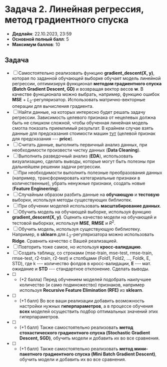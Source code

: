 # Задача 2. Линейная регрессия, метод градиентного спуска

* **Дедлайн**: 22.10.2023, 23:59
* **Основной полный балл**: 5
* **Максимум баллов**: 10

## Задача

- [ ] Самостоятельно реализовать функцию **gradient_descent(X, y)**, которая по заданной обучающей выборке обучает модель линейной регрессии, оптимизируя функционал **методом градиентного спуска (Batch Gradient Descent, GD)** и возвращая вектор весов **w**. В качестве функционала можно выбрать, например, функцию ошибок **MSE** + $L_2$-регуляризатор. Использовать матрично-векторные операции для вычисления градиента.
- [ ] Найти данные, на которых интересно будет решать задачу регрессии. Зависимость целевого признака от нецелевых должна быть не слишком сложной, чтобы обученная линейная модель смогла показать приемлимый результат. В крайнем случае взять данные для предсказания стоимости машин [тут](https://github.com/rustam-azimov/ml-course-itmo/tree/main/data/car_price) (целевой признак для предсказания --- **price**).
- [ ] Считать данные, выполнить первичный анализ данных, при необходимости произвести чистку данных (**Data Cleaning**).
- [ ] Выполнить разведочный анализ (**EDA**), использовать визуализацию, сделать выводы, которые могут быть полезны при дальнейшем решении задачи регрессии.
- [ ] При необходимости выполнить полезные преобразования данных (например, трансформировать категариальные признаки в количественные), убрать ненужные признаки, создать новые (**Feature Engineering**).
- [ ] Случайным образом разбить данные на **обучающую** и **тестовую** выборки, используя методы существующих библиотек.
- [ ] При обучении моделей использовать **масштабирование данных**.
- [ ] Обучить модель на обучающей выборке, используя функцию **gradient_descent(X, y)**. Оценить качество модели на обучающей и тестовой выборках, используя **MSE**, **RMSE** и $R^2$.
- [ ] Обучить модель, используя существующую библиотеку. Например, в **sklearn** для $L_2$-регуляризатора можно использовать **Ridge**. Сравнить качество с Вашей реализацией.
- [ ] Повторить тоже самое, но используя **кросс-валидацию**.
- [ ] Создать таблицу, со строками (mse-train, mse-test, rmse-train, rmse-test, r2-train, r2-test) и столбцами (Fold1, Fold2, ..., Foldk, E, STD), где k --- количество фолдов в кросс-валидации, **E** --- мат. ожидание и **STD** --- стандартное отклонение. Сделать выводы.
- [ ] * (+2 балла) Перед обучением моделей подобрать наилучшее количество (и само подмножество) признаков, например используя **Recursive Feature Elimination (RFE)** из **sklearn**.
- [ ] * (+1 балл) Во все ваши реализации добавить возможность настройки нужных **гиперпараметров**, а в процессе обучения **всех** моделей осуществить подбор оптимальных значений этих гиперпараметров.
- [ ] * (+1 балл) Также самостоятельно реализовать **метод стохастического градиентного спуска (Stochastic Gradient Descent, SGD)**, обучить модели и добавить их во все сравнения.
- [ ] * (+1 балл) Также самостоятельно реализовать **метод мини-пакетного градиентного спуска (Mini Batch Gradient Descent)**, обучить модели и добавить их во все сравнения.
